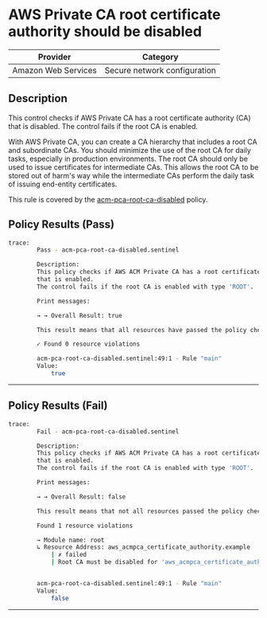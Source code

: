 # AWS Private CA root certificate authority should be disabled

| Provider            |             Category           |
| ------------------- |  ----------------------------  |
| Amazon Web Services |  Secure network configuration  |

## Description

This control checks if AWS Private CA has a root certificate authority (CA) that is disabled. The control fails if the root CA is enabled.

With AWS Private CA, you can create a CA hierarchy that includes a root CA and subordinate CAs. You should minimize the use of the root CA for daily tasks, especially in production environments. The root CA should only be used to issue certificates for intermediate CAs. This allows the root CA to be stored out of harm's way while the intermediate CAs perform the daily task of issuing end-entity certificates.

This rule is covered by the [acm-pca-root-ca-disabled](https://github.com/hashicorp/policy-library-FSBP-Policy-Set-for-AWS-Terraform/blob/main/policies/acm/acm-pca-root-ca-disabled.sentinel) policy.

## Policy Results (Pass)

```bash
trace:
        Pass - acm-pca-root-ca-disabled.sentinel

        Description:
        This policy checks if AWS ACM Private CA has a root certificate authority (CA)
        that is enabled.
        The control fails if the root CA is enabled with type 'ROOT'.

        Print messages:

        → → Overall Result: true

        This result means that all resources have passed the policy check for the policy acm-private-ca-root-disabled.

        ✓ Found 0 resource violations

        acm-pca-root-ca-disabled.sentinel:49:1 - Rule "main"
        Value:
            true
```

---

## Policy Results (Fail)

```bash
trace:
        Fail - acm-pca-root-ca-disabled.sentinel

        Description:
        This policy checks if AWS ACM Private CA has a root certificate authority (CA)
        that is enabled.
        The control fails if the root CA is enabled with type 'ROOT'.

        Print messages:

        → → Overall Result: false

        This result means that not all resources passed the policy check and the protected behavior is not allowed for the policy acm-private-ca-root-disabled.

        Found 1 resource violations

        → Module name: root
        ↳ Resource Address: aws_acmpca_certificate_authority.example
            | ✗ failed
            | Root CA must be disabled for 'aws_acmpca_certificate_authority' resources. Enablement of root CA should be avoided in production. Refer to https://docs.aws.amazon.com/securityhub/latest/userguide/pca-controls.html#pca-1 for more details.


        acm-pca-root-ca-disabled.sentinel:49:1 - Rule "main"
        Value:
            false
```

---
